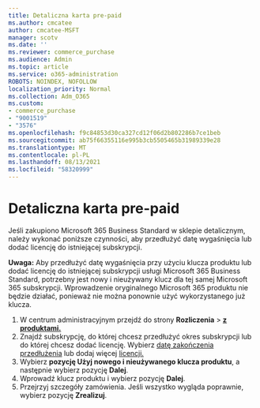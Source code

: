 ```yaml
---
title: Detaliczna karta pre-paid
ms.author: cmcatee
author: cmcatee-MSFT
manager: scotv
ms.date: ''
ms.reviewer: commerce_purchase
ms.audience: Admin
ms.topic: article
ms.service: o365-administration
ROBOTS: NOINDEX, NOFOLLOW
localization_priority: Normal
ms.collection: Adm_O365
ms.custom:
- commerce_purchase
- "9001519"
- "3576"
ms.openlocfilehash: f9c84853d30ca327cd12f06d2b802286b7ce1beb
ms.sourcegitcommit: ab75f66355116e995b3cb5505465b31989339e28
ms.translationtype: MT
ms.contentlocale: pl-PL
ms.lasthandoff: 08/13/2021
ms.locfileid: "58320999"
---
```

# <a name="retail-prepaid-card"></a>Detaliczna karta pre-paid

Jeśli zakupiono Microsoft 365 Business Standard w sklepie detalicznym, należy wykonać poniższe czynności, aby przedłużyć datę wygaśnięcia lub dodać licencję do istniejącej subskrypcji.

**Uwaga:** Aby przedłużyć datę wygaśnięcia przy użyciu klucza produktu lub dodać licencję do istniejącej subskrypcji usługi Microsoft 365 Business Standard, potrzebny jest nowy i nieużywany klucz dla tej samej Microsoft 365 subskrypcji. Wprowadzenie oryginalnego Microsoft 365 produktu nie będzie działać, ponieważ nie można ponownie użyć wykorzystanego już klucza.

1. W centrum administracyjnym przejdź do strony **Rozliczenia**  >  **[z produktami.](https://go.microsoft.com/fwlink/p/?linkid=842054)**
2. Znajdź subskrypcję, do której chcesz przedłużyć okres subskrypcji lub do której chcesz dodać licencję. Wybierz [datę zakończenia przedłużenia](https://go.microsoft.com/fwlink/p/?linkid=842054) lub dodaj więcej [licencji.](https://go.microsoft.com/fwlink/p/?linkid=842054)
3. Wybierz **pozycję Użyj nowego i nieużywanego klucza produktu**, a następnie wybierz pozycję **Dalej**.
4. Wprowadź klucz produktu i wybierz pozycję **Dalej**.
5. Przejrzyj szczegóły zamówienia. Jeśli wszystko wygląda poprawnie, wybierz pozycję **Zrealizuj**.